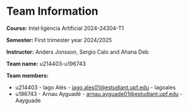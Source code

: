 # Team Information

**Course:** Intel·ligència Artificial 2024-24304-T1

**Semester:** First trimester year 2024/2025

**Instructor:** Anders Jonsson, Sergio Calo and Ahana Deb

**Team name:** u214403-u196743

**Team members:**

* u214403 - Iago Alés - iago.ales01@estudiant.upf.edu - Iagoales
* u196743 - Arnau Ayguadé - arnau.ayguade01@estudiant.upf.edu - Aayguade


